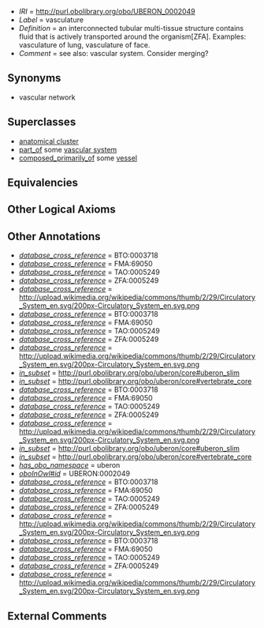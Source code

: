  * *IRI* = http://purl.obolibrary.org/obo/UBERON_0002049
 * *Label* = vasculature
 * *Definition* = an interconnected tubular multi-tissue structure contains fluid that is actively transported around the organism[ZFA]. Examples: vasculature of lung, vasculature of face.
 * *Comment* = see also: vascular system. Consider merging?

## Synonyms

 * vascular network

## Superclasses

 * [anatomical cluster](../../UBERON/77/UBERON_0000477.md)
 * [part_of](../../BFO/50/BFO_0000050.md) some [vascular system](../../UBERON/98/UBERON_0007798.md)
 * [composed_primarily_of](../../UBREL/02/UBREL_0000002.md) some [vessel](../../UBERON/55/UBERON_0000055.md)

## Equivalencies


## Other Logical Axioms


## Other Annotations

 * *[database_cross_reference](../../ef/oboInOwl#hasDbXref.md)* = BTO:0003718
 * *[database_cross_reference](../../ef/oboInOwl#hasDbXref.md)* = FMA:69050
 * *[database_cross_reference](../../ef/oboInOwl#hasDbXref.md)* = TAO:0005249
 * *[database_cross_reference](../../ef/oboInOwl#hasDbXref.md)* = ZFA:0005249
 * *[database_cross_reference](../../ef/oboInOwl#hasDbXref.md)* = http://upload.wikimedia.org/wikipedia/commons/thumb/2/29/Circulatory_System_en.svg/200px-Circulatory_System_en.svg.png
 * *[database_cross_reference](../../ef/oboInOwl#hasDbXref.md)* = BTO:0003718
 * *[database_cross_reference](../../ef/oboInOwl#hasDbXref.md)* = FMA:69050
 * *[database_cross_reference](../../ef/oboInOwl#hasDbXref.md)* = TAO:0005249
 * *[database_cross_reference](../../ef/oboInOwl#hasDbXref.md)* = ZFA:0005249
 * *[database_cross_reference](../../ef/oboInOwl#hasDbXref.md)* = http://upload.wikimedia.org/wikipedia/commons/thumb/2/29/Circulatory_System_en.svg/200px-Circulatory_System_en.svg.png
 * *[in_subset](../../et/oboInOwl#inSubset.md)* = http://purl.obolibrary.org/obo/uberon/core#uberon_slim
 * *[in_subset](../../et/oboInOwl#inSubset.md)* = http://purl.obolibrary.org/obo/uberon/core#vertebrate_core
 * *[database_cross_reference](../../ef/oboInOwl#hasDbXref.md)* = BTO:0003718
 * *[database_cross_reference](../../ef/oboInOwl#hasDbXref.md)* = FMA:69050
 * *[database_cross_reference](../../ef/oboInOwl#hasDbXref.md)* = TAO:0005249
 * *[database_cross_reference](../../ef/oboInOwl#hasDbXref.md)* = ZFA:0005249
 * *[database_cross_reference](../../ef/oboInOwl#hasDbXref.md)* = http://upload.wikimedia.org/wikipedia/commons/thumb/2/29/Circulatory_System_en.svg/200px-Circulatory_System_en.svg.png
 * *[in_subset](../../et/oboInOwl#inSubset.md)* = http://purl.obolibrary.org/obo/uberon/core#uberon_slim
 * *[in_subset](../../et/oboInOwl#inSubset.md)* = http://purl.obolibrary.org/obo/uberon/core#vertebrate_core
 * *[has_obo_namespace](../../ce/oboInOwl#hasOBONamespace.md)* = uberon
 * *[oboInOwl#id](../../id/oboInOwl#id.md)* = UBERON:0002049
 * *[database_cross_reference](../../ef/oboInOwl#hasDbXref.md)* = BTO:0003718
 * *[database_cross_reference](../../ef/oboInOwl#hasDbXref.md)* = FMA:69050
 * *[database_cross_reference](../../ef/oboInOwl#hasDbXref.md)* = TAO:0005249
 * *[database_cross_reference](../../ef/oboInOwl#hasDbXref.md)* = ZFA:0005249
 * *[database_cross_reference](../../ef/oboInOwl#hasDbXref.md)* = http://upload.wikimedia.org/wikipedia/commons/thumb/2/29/Circulatory_System_en.svg/200px-Circulatory_System_en.svg.png
 * *[database_cross_reference](../../ef/oboInOwl#hasDbXref.md)* = BTO:0003718
 * *[database_cross_reference](../../ef/oboInOwl#hasDbXref.md)* = FMA:69050
 * *[database_cross_reference](../../ef/oboInOwl#hasDbXref.md)* = TAO:0005249
 * *[database_cross_reference](../../ef/oboInOwl#hasDbXref.md)* = ZFA:0005249
 * *[database_cross_reference](../../ef/oboInOwl#hasDbXref.md)* = http://upload.wikimedia.org/wikipedia/commons/thumb/2/29/Circulatory_System_en.svg/200px-Circulatory_System_en.svg.png

## External Comments

